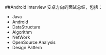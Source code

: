 ##Android Interview
安卓方向的面试总结，包括：

- Java
- Android
- DataStructure
- Algorithm
- NetWork
- OpenSource Analysis
- Design Pattern